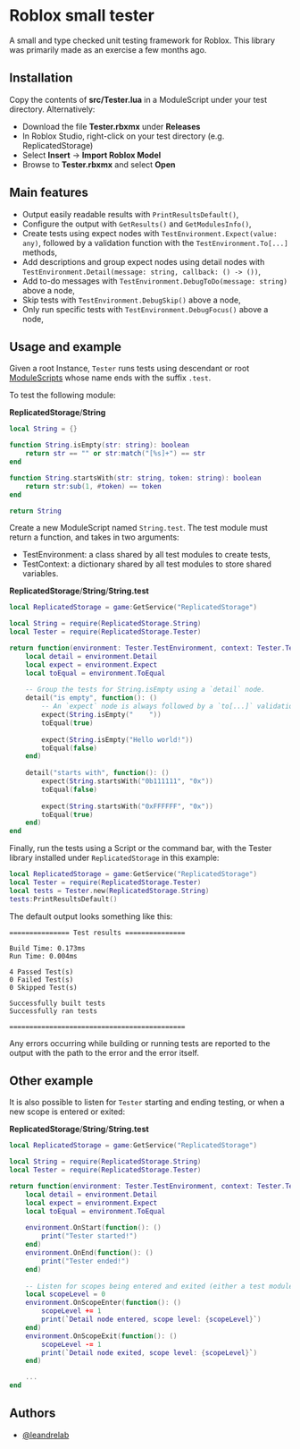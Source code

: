 # Roblox small tester

A small and type checked unit testing framework for Roblox. This library was primarily made as an exercise a few months ago.

## Installation

Copy the contents of **src/Tester.lua** in a ModuleScript under your test directory. Alternatively:

* Download the file **Tester.rbxmx** under **Releases**
* In Roblox Studio, right-click on your test directory (e.g. ReplicatedStorage)
* Select **Insert** -> **Import Roblox Model**
* Browse to **Tester.rbxmx** and select **Open**

## Main features

* Output easily readable results with `PrintResultsDefault()`,
* Configure the output with `GetResults()` and `GetModulesInfo()`,
* Create tests using expect nodes with `TestEnvironment.Expect(value: any)`, followed by a validation function with the `TestEnvironment.To[...]` methods,
* Add descriptions and group expect nodes using detail nodes with `TestEnvironment.Detail(message: string, callback: () -> ())`,
* Add to-do messages with `TestEnvironment.DebugToDo(message: string)` above a node,
* Skip tests with `TestEnvironment.DebugSkip()` above a node,
* Only run specific tests with `TestEnvironment.DebugFocus()` above a node,

## Usage and example

Given a root Instance, `Tester` runs tests using descendant or root [ModuleScripts](https://create.roblox.com/docs/reference/engine/classes/ModuleScript) whose name ends with the suffix `.test`.

To test the following module:

**ReplicatedStorage**/**String**

```lua
local String = {}

function String.isEmpty(str: string): boolean
    return str == "" or str:match("[%s]+") == str
end

function String.startsWith(str: string, token: string): boolean
    return str:sub(1, #token) == token
end

return String
```

Create a new ModuleScript named `String.test`.
The test module must return a function, and takes in two arguments:

* TestEnvironment: a class shared by all test modules to create tests,
* TestContext: a dictionary shared by all test modules to store shared variables.

**ReplicatedStorage**/**String**/**String.test**

```lua
local ReplicatedStorage = game:GetService("ReplicatedStorage")

local String = require(ReplicatedStorage.String)
local Tester = require(ReplicatedStorage.Tester)

return function(environment: Tester.TestEnvironment, context: Tester.TestContext): ()
    local detail = environment.Detail
    local expect = environment.Expect
    local toEqual = environment.ToEqual
    
    -- Group the tests for String.isEmpty using a `detail` node.
    detail("is empty", function(): ()
        -- An `expect` node is always followed by a `to[...]` validation check.
        expect(String.isEmpty("    "))
        toEqual(true)
        
        expect(String.isEmpty("Hello world!"))
        toEqual(false)
    end)
    
    detail("starts with", function(): ()
        expect(String.startsWith("0b111111", "0x"))
        toEqual(false)
        
        expect(String.startsWith("0xFFFFFF", "0x"))
        toEqual(true)
    end)
end
```

Finally, run the tests using a Script or the command bar, with the Tester library installed under `ReplicatedStorage` in this example:

```lua
local ReplicatedStorage = game:GetService("ReplicatedStorage")
local Tester = require(ReplicatedStorage.Tester)
local tests = Tester.new(ReplicatedStorage.String)
tests:PrintResultsDefault()
```

The default output looks something like this:

```
=============== Test results ===============

Build Time: 0.173ms
Run Time: 0.004ms

4 Passed Test(s)
0 Failed Test(s)
0 Skipped Test(s)

Successfully built tests
Successfully ran tests

============================================
```

Any errors occurring while building or running tests are reported to the output with the path to the error and the error itself.

## Other example

It is also possible to listen for `Tester` starting and ending testing, or when a new scope is entered or exited:

**ReplicatedStorage**/**String**/**String.test**

```lua
local ReplicatedStorage = game:GetService("ReplicatedStorage")

local String = require(ReplicatedStorage.String)
local Tester = require(ReplicatedStorage.Tester)

return function(environment: Tester.TestEnvironment, context: Tester.TestContext): ()
    local detail = environment.Detail
    local expect = environment.Expect
    local toEqual = environment.ToEqual
    
    environment.OnStart(function(): ()
        print("Tester started!")
    end)
    environment.OnEnd(function(): ()
        print("Tester ended!")
    end)
    
    -- Listen for scopes being entered and exited (either a test module or a detail node)
    local scopeLevel = 0
    environment.OnScopeEnter(function(): ()
        scopeLevel += 1
        print(`Detail node entered, scope level: {scopeLevel}`)
    end)
    environment.OnScopeExit(function(): ()
        scopeLevel -= 1
        print(`Detail node exited, scope level: {scopeLevel}`)
    end)

    ...
end
```

## Authors

* [@leandrelab](https://www.github.com/leandrelab)
